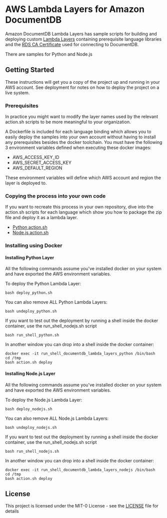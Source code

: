 # AWS Lambda Layers for Amazon DocumentDB

Amazon DocumentDB Lambda Layers has sample scripts for building and deploying custom [Lambda Layers](https://docs.aws.amazon.com/lambda/latest/dg/configuration-layers.html) containing prerequisite language libraries and the [RDS CA Certificate](https://docs.aws.amazon.com/documentdb/latest/developerguide/connect_programmatically.html#connect_programmatically-tls_enabled) used for connecting to DocumentDB.

There are samples for Python and Node.js

## Getting Started

These instructions will get you a copy of the project up and running in your AWS account. See deployment for notes on how to deploy the project on a live system.

### Prerequisites

In practice you might want to modify the layer names used by the relevant action.sh scripts to be more meaningful to your organization.

A Dockerfile is included for each language binding which allows you to easily deploy the samples into your own account without having to install any prerequisites besides the docker toolchain.  You must have the following 3 environment variables defined when executing these docker images:

* AWS_ACCESS_KEY_ID
* AWS_SECRET_ACCESS_KEY
* AWS_DEFAULT_REGION

These environment variables will define which AWS account and region the layer is deployed to.

### Copying the process into your own code

If you want to recreate this process in your own repository, dive into the action.sh scripts for each language which show you how to package the zip file and deploy it as a lambda layer.

* [Python action.sh](python/action.sh)
* [Node.js action.sh](nodejs/action.sh)

### Installing using Docker

#### Installing Python Layer

All the following commands assume you've installed docker on your system and have exported the AWS environment variables.

To deploy the Python Lambda Layer:

```
bash deploy_python.sh
```

You can also remove ALL Python Lambda Layers:

```
bash undeploy_python.sh
```

If you want to test out the deployment by running a shell inside the docker container, use the run_shell_nodejs.sh script

```
bash run_shell_python.sh
```

In another window you can drop into a shell inside the docker container:

```
docker exec -it run_shell_documentdb_lambda_layers_python /bin/bash
cd /tmp
bash action.sh deploy
```

#### Installing Node.js Layer

All the following commands assume you've installed docker on your system and have exported the AWS environment variables.

To deploy the Node.js Lambda Layer:

```
bash deploy_nodejs.sh
```

You can also remove ALL Node.js Lambda Layers:

```
bash undeploy_nodejs.sh
```

If you want to test out the deployment by running a shell inside the docker container, use the run_shell_nodejs.sh script

```
bash run_shell_nodejs.sh
```

In another window you can drop into a shell inside the docker container:

```
docker exec -it run_shell_documentdb_lambda_layers_nodejs /bin/bash
cd /tmp
bash action.sh deploy
```
## License

This project is licensed under the MIT-0 License - see the [LICENSE](LICENSE) file for details
